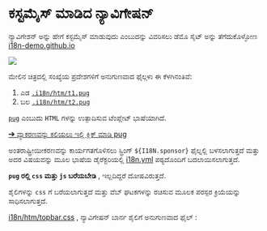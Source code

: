 # ಕಸ್ಟಮೈಸ್ ಮಾಡಿದ ನ್ಯಾವಿಗೇಷನ್

ನ್ಯಾವಿಗೇಶನ್ ಅನ್ನು ಹೇಗೆ ಕಸ್ಟಮೈಸ್ ಮಾಡುವುದು ಎಂಬುದನ್ನು ವಿವರಿಸಲು ಡೆಮೊ ಸೈಟ್ ಅನ್ನು ತೆಗೆದುಕೊಳ್ಳೋಣ [i18n-demo.github.io](//i18n-demo.github.io)

![](https://p.3ti.site/1731036697.avif)

ಮೇಲಿನ ಚಿತ್ರದಲ್ಲಿ ಸಂಖ್ಯೆಯ ಪ್ರದೇಶಗಳಿಗೆ ಅನುಗುಣವಾದ ಫೈಲ್ಗಳು ಈ ಕೆಳಗಿನಂತಿವೆ:

1. ಎಡ [`.i18n/htm/t1.pug`](https://github.com/i18n-site/demo.i18n.site/blob/main/.i18n/htm/t1.pug)
2. ಬಲ [`.i18n/htm/t2.pug`](https://github.com/i18n-site/demo.i18n.site/blob/main/.i18n/htm/t2.pug)

[`pug`](https://pugjs.org) ಎಂಬುದು `HTML` ಗಳನ್ನು ಉತ್ಪಾದಿಸುವ ಟೆಂಪ್ಲೇಟ್ ಭಾಷೆಯಾಗಿದೆ.

[➔ ವ್ಯಾಕರಣವನ್ನು ಕಲಿಯಲು ಇಲ್ಲಿ ಕ್ಲಿಕ್ ಮಾಡಿ pug](https://pugjs.org)

ಅಂತರಾಷ್ಟ್ರೀಯೀಕರಣವನ್ನು ಕಾರ್ಯಗತಗೊಳಿಸಲು ಸ್ಟ್ರಿಂಗ್ `${I18N.sponsor}` ಫೈಲ್ನಲ್ಲಿ ಬಳಸಲಾಗುತ್ತದೆ ಮತ್ತು ಅದರ ವಿಷಯವನ್ನು ಮೂಲ ಭಾಷೆಯ ಡೈರೆಕ್ಟರಿಯಲ್ಲಿ [i18n.yml](https://github.com/i18n-site/demo.i18n.site/blob/main/en/i18n.yml) ಪಠ್ಯದೊಂದಿಗೆ ಬದಲಾಯಿಸಲಾಗುತ್ತದೆ.

**`pug` ರಲ್ಲಿ `css` ಮತ್ತು `js` ಬರೆಯಬೇಡಿ** , ಇಲ್ಲದಿದ್ದರೆ ದೋಷವಿರುತ್ತದೆ.

ಶೈಲಿಗಳನ್ನು `css` ಗೆ ಬರೆಯಲಾಗುತ್ತದೆ ಮತ್ತು ವೆಬ್ ಘಟಕಗಳನ್ನು ರಚಿಸುವ ಮೂಲಕ ಪರಸ್ಪರ ಕ್ರಿಯೆಯನ್ನು ಸಾಧಿಸಲಾಗುತ್ತದೆ.

[i18n/htm/topbar.css](https://github.com/i18n-site/demo.i18n.site/blob/main/.i18n/htm/topbar.css) , ನ್ಯಾವಿಗೇಷನ್ ಬಾರ್ನ ಶೈಲಿಗೆ ಅನುಗುಣವಾದ ಫೈಲ್ :